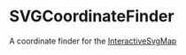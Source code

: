 # SVGCoordinateFinder

 A coordinate finder for the <a href="https://github.com/polcats/InteractiveSvgMap">InteractiveSvgMap</a>
